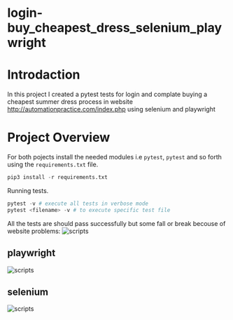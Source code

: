 # login-buy_cheapest_dress_selenium_playwright


# Introdaction
In this project I created a pytest tests for login and complate buying a cheapest summer dress process in website http://automationpractice.com/index.php using selenium and playwright

# Project Overview
For both pojects install the needed modules i.e `pytest`, `pytest` and so forth using the `requirements.txt` file.
``` python
pip3 install -r requirements.txt
```
Running tests.
``` python
pytest -v # execute all tests in verbose mode
pytest <filename> -v # to execute specific test file
```
All the tests are should pass successfully but some fall or break becouse of website problems:
![scripts](https://res.cloudinary.com/dwsdrdv3w/image/upload/v1660239781/%D7%A6%D7%99%D7%9C%D7%95%D7%9D_%D7%9E%D7%A1%D7%9A_179_prjhv2.png)

## playwright

![scripts](https://res.cloudinary.com/dwsdrdv3w/image/upload/v1660239785/%D7%A6%D7%99%D7%9C%D7%95%D7%9D_%D7%9E%D7%A1%D7%9A_180_qq3uq6.png)

## selenium

![scripts](https://res.cloudinary.com/dwsdrdv3w/image/upload/v1660239783/%D7%A6%D7%99%D7%9C%D7%95%D7%9D_%D7%9E%D7%A1%D7%9A_178_vhpe8n.png)
